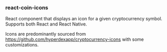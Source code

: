### react-coin-icons

React component that displays an icon for a given cryptocurrency symbol.
Supports both React and React Native.

Icons are predominantly sourced from https://github.com/hyperdexapp/cryptocurrency-icons with some customizations.
